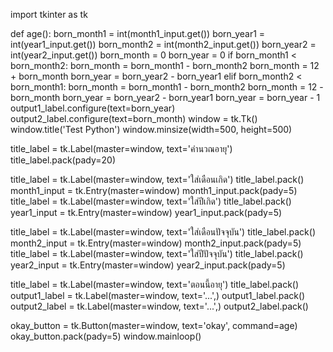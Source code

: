 import tkinter as tk

def age():
    born_month1 = int(month1_input.get())
    born_year1 = int(year1_input.get())
    born_month2 = int(month2_input.get())
    born_year2 = int(year2_input.get())
    born_month = 0
    born_year = 0
    if born_month1 < born_month2:
        born_month = born_month1 - born_month2
        born_month = 12 + born_month
        born_year = born_year2 - born_year1
    elif born_month2 < born_month1:
        born_month = born_month1 - born_month2
        born_month = 12 - born_month
        born_year = born_year2 - born_year1
        born_year = born_year - 1
    output1_label.configure(text=born_year)
    output2_label.configure(text=born_month)
window = tk.Tk()
window.title('Test Python')
window.minsize(width=500, height=500)

title_label = tk.Label(master=window, text='คำนวณอายุ')
title_label.pack(pady=20)

title_label = tk.Label(master=window, text='ใส่เดือนเกิด')
title_label.pack()
month1_input = tk.Entry(master=window)
month1_input.pack(pady=5)
title_label = tk.Label(master=window, text='ใส่ปีเกิด')
title_label.pack()
year1_input = tk.Entry(master=window)
year1_input.pack(pady=5)

title_label = tk.Label(master=window, text='ใส่เดือนปัจจุบัน')
title_label.pack()
month2_input = tk.Entry(master=window)
month2_input.pack(pady=5)
title_label = tk.Label(master=window, text='ใส่ปีปัจจุบัน')
title_label.pack()
year2_input = tk.Entry(master=window)
year2_input.pack(pady=5)

title_label = tk.Label(master=window, text='ตอนนี้อายุ')
title_label.pack()
output1_label = tk.Label(master=window, text='...',)
output1_label.pack()
output2_label = tk.Label(master=window, text='...',)
output2_label.pack()

okay_button = tk.Button(master=window, text='okay', command=age)
okay_button.pack(pady=5)
window.mainloop()
